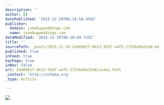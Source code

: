 ```yaml
---
description: ''
author: []
datePublished: '2015-12-29T06:14:58.458Z'
publisher:
  domain: junebugweddings.com
  name: junebugweddings.com
dateModified: '2015-12-29T06:10:49.735Z'
title: ''
sourcePath: _posts/2015-12-29-2490962f-8b13-45d7-a4f5-27536e0a15e0.md
published: true
inFeed: true
hasPage: true
inNav: false
url: 2490962f-8b13-45d7-a4f5-27536e0a15e0/index.html
_context: 'http://schema.org'
_type: Article

---
```

![](http://junebugweddings.com/img/photobug/june2010/top-chicago-destination-wedding-photographers-jeffrey-and-julia-woods-2.jpg)